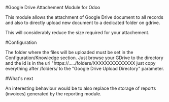 #Google Drive Attachement Module for Odoo

This module allows the attachment of Google Drive document to all records and
also to directly upload new document to a dedicated folder on gdrive.

This will considerably reduce the size required for your attachement.

#Configuration

The folder where the files will be uploaded must be set in the 
Configuration/Knowledge section. Just browse your GDrive to the directory and
the id is in the url "https://...../folders/XXXXXXXXXXXXXX just copy everything
after /folders/ to the "Google Drive Upload Directory" parameter.

#What's next

An interesting behaviour would be to also replace the storage of reports
(invoices) generated by the reporting module.
